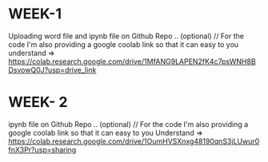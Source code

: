 # WEEK-1
Uploading word file and ipynb file on Github Repo ..
(optional) // For the code I'm also providing a google coolab link so that it can easy to you understand => https://colab.research.google.com/drive/1MfANG9LAPEN2fK4c7psWNH8BDsvowQ0J?usp=drive_link

# WEEK- 2
ipynb file on Github Repo ..
(optional) // For the code I'm also providing a google coolab link so that it can easy to you Understand =>  https://colab.research.google.com/drive/1OumHVSXnxg48190qnS3jLUwur0fnX3Pr?usp=sharing

